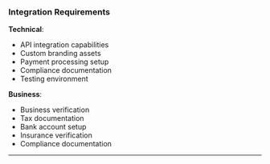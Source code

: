 ### Integration Requirements

**Technical**:

- API integration capabilities
- Custom branding assets
- Payment processing setup
- Compliance documentation
- Testing environment

**Business**:

- Business verification
- Tax documentation
- Bank account setup
- Insurance verification
- Compliance documentation

---
